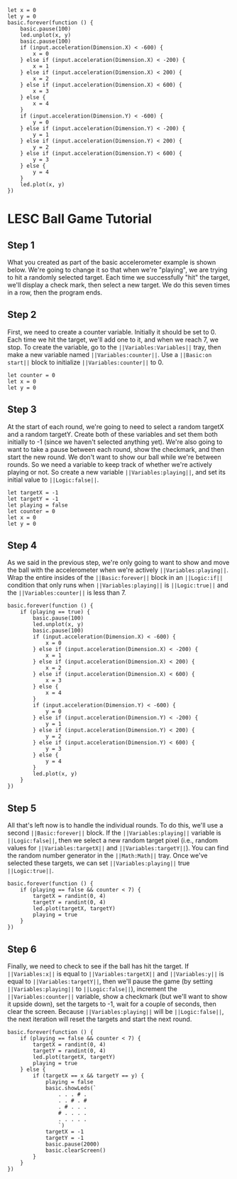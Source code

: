 ```template
let x = 0
let y = 0
basic.forever(function () {
    basic.pause(100)
    led.unplot(x, y)
    basic.pause(100)
    if (input.acceleration(Dimension.X) < -600) {
        x = 0
    } else if (input.acceleration(Dimension.X) < -200) {
        x = 1
    } else if (input.acceleration(Dimension.X) < 200) {
        x = 2
    } else if (input.acceleration(Dimension.X) < 600) {
        x = 3
    } else {
        x = 4
    }
    if (input.acceleration(Dimension.Y) < -600) {
        y = 0
    } else if (input.acceleration(Dimension.Y) < -200) {
        y = 1
    } else if (input.acceleration(Dimension.Y) < 200) {
        y = 2
    } else if (input.acceleration(Dimension.Y) < 600) {
        y = 3
    } else {
        y = 4
    }
    led.plot(x, y)
})
```

# LESC Ball Game Tutorial

## Step 1

What you created as part of the basic accelerometer example is shown below. We're going to change it so that when we're "playing", we are trying to hit a randomly selected target. Each time we successfully "hit" the target, we'll display a check mark, then select a new target. We do this seven times in a row, then the program ends.

## Step 2

First, we need to create a counter variable. Initially it should be set to 0. Each time we hit the target, we'll add one to it, and when we reach 7, we stop. To create the variable, go to the ``||Variables:Variables||`` tray, then make a new variable named ``||Variables:counter||``. Use a ``||Basic:on start||`` block to initialize ``||Variables:counter||`` to 0.

```blocks
let counter = 0
let x = 0
let y = 0
```

## Step 3

At the start of each round, we're going to need to select a random targetX and a random targetY. Create both of these variables and set them both initially to -1 (since we haven't selected anything yet). We're also going to want to take a pause between each round, show the checkmark, and then start the new round. We don't want to show our ball while we're between rounds. So we need a variable to keep track of whether we're actively playing or not. So create a new variable ``||Variables:playing||``, and set its initial value to ``||Logic:false||``. 

```blocks
let targetX = -1
let targetY = -1
let playing = false
let counter = 0
let x = 0
let y = 0
```

## Step 4

As we said in the previous step, we're only going to want to show and move the ball with the accelerometer when we're actively ``||Variables:playing||``. Wrap the entire insides of the ``||Basic:forever||`` block in an ``||Logic:if||`` condition that only runs when ``||Variables:playing||`` is ``||Logic:true||`` and the ``||Variables:counter||`` is less than 7.

```blocks
basic.forever(function () {
    if (playing == true) {
        basic.pause(100)
        led.unplot(x, y)
        basic.pause(100)
        if (input.acceleration(Dimension.X) < -600) {
            x = 0
        } else if (input.acceleration(Dimension.X) < -200) {
            x = 1
        } else if (input.acceleration(Dimension.X) < 200) {
            x = 2
        } else if (input.acceleration(Dimension.X) < 600) {
            x = 3
        } else {
            x = 4
        }
        if (input.acceleration(Dimension.Y) < -600) {
            y = 0
        } else if (input.acceleration(Dimension.Y) < -200) {
            y = 1
        } else if (input.acceleration(Dimension.Y) < 200) {
            y = 2
        } else if (input.acceleration(Dimension.Y) < 600) {
            y = 3
        } else {
            y = 4
        }
        led.plot(x, y)
    }
})
```

## Step 5

All that's left now is to handle the individual rounds. To do this, we'll use a second ``||Basic:forever||`` block. If the ``||Variables:playing||`` variable is ``||Logic:false||``, then we select a new random target pixel (i.e., random values for ``||Variables:targetX||`` and ``||Variables:targetY||``). You can find the random number generator in the ``||Math:Math||`` tray. Once we've selected these targets, we can set ``||Variables:playing||`` true ``||Logic:true||``.

```blocks
basic.forever(function () {
    if (playing == false && counter < 7) {
        targetX = randint(0, 4)
        targetY = randint(0, 4)
        led.plot(targetX, targetY)
        playing = true
    }
})
```

## Step 6 

Finally, we need to check to see if the ball has hit the target. If ``||Variables:x||`` is equal to ``||Variables:targetX||`` and ``||Variables:y||`` is equal to ``||Variables:targetY||``, then we'll pause the game (by setting ``||Variables:playing||`` to ``||Logic:false||``), increment the ``||Variables:counter||`` variable, show a checkmark (but we'll want to show it upside down), set the targets to -1, wait for a couple of seconds, then clear the screen. Because ``||Variables:playing||`` will be ``||Logic:false||``, the next iteration will reset the targets and start the next round.

```blocks
basic.forever(function () {
    if (playing == false && counter < 7) {
        targetX = randint(0, 4)
        targetY = randint(0, 4)
        led.plot(targetX, targetY)
        playing = true
    } else {
        if (targetX == x && targetY == y) {
            playing = false
            basic.showLeds(`
                . . . # .
                . . # . #
                . # . . .
                # . . . .
                . . . . .
                `)
            targetX = -1
            targetY = -1
            basic.pause(2000)
            basic.clearScreen()
        }
    }
})
```
